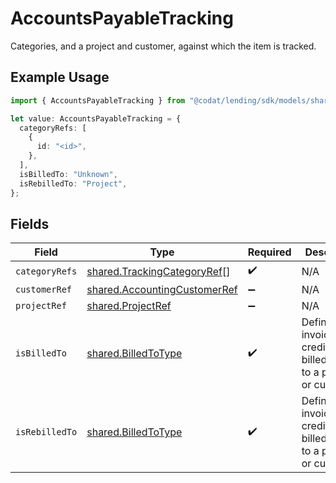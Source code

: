# AccountsPayableTracking

Categories, and a project and customer, against which the item is tracked.

## Example Usage

```typescript
import { AccountsPayableTracking } from "@codat/lending/sdk/models/shared";

let value: AccountsPayableTracking = {
  categoryRefs: [
    {
      id: "<id>",
    },
  ],
  isBilledTo: "Unknown",
  isRebilledTo: "Project",
};
```

## Fields

| Field                                                                               | Type                                                                                | Required                                                                            | Description                                                                         |
| ----------------------------------------------------------------------------------- | ----------------------------------------------------------------------------------- | ----------------------------------------------------------------------------------- | ----------------------------------------------------------------------------------- |
| `categoryRefs`                                                                      | [shared.TrackingCategoryRef](../../../sdk/models/shared/trackingcategoryref.md)[]   | :heavy_check_mark:                                                                  | N/A                                                                                 |
| `customerRef`                                                                       | [shared.AccountingCustomerRef](../../../sdk/models/shared/accountingcustomerref.md) | :heavy_minus_sign:                                                                  | N/A                                                                                 |
| `projectRef`                                                                        | [shared.ProjectRef](../../../sdk/models/shared/projectref.md)                       | :heavy_minus_sign:                                                                  | N/A                                                                                 |
| `isBilledTo`                                                                        | [shared.BilledToType](../../../sdk/models/shared/billedtotype.md)                   | :heavy_check_mark:                                                                  | Defines if the invoice or credit note is billed/rebilled to a project or customer.  |
| `isRebilledTo`                                                                      | [shared.BilledToType](../../../sdk/models/shared/billedtotype.md)                   | :heavy_check_mark:                                                                  | Defines if the invoice or credit note is billed/rebilled to a project or customer.  |